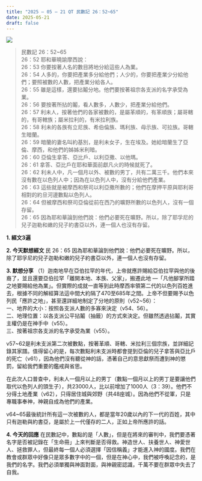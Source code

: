 ```yaml
---
title: "2025 – 05 – 21 QT 民數記 26：52~65"
date: 2025-05-21
draft: false
---
```


![](/images/qt.jpg)
> 民數記 26：52\~65  
> 26：52 耶和華曉諭摩西說：  
> 26：53 你要按著人名的數目將地分給這些人為業。  
> 26：54 人多的，你要把產業多分給他們；人少的，你要把產業少分給他們；要照被數的人數，把產業分給各人。  
> 26：55 雖是這樣，還要拈鬮分地。他們要按著祖宗各支派的名字承受為業。  
> 26：56 要按著所拈的鬮，看人數多，人數少，把產業分給他們。  
> 26：57 利未人，按著他們的各家被數的，是屬革順的，有革順族；屬哥轄的，有哥轄族；屬米拉利的，有米拉利族。  
> 26：58 利未的各族有立尼族、希伯倫族、瑪利族、母示族、可拉族。哥轄生暗蘭。  
> 26：59 暗蘭的妻名叫約基別，是利未女子，生在埃及。她給暗蘭生了亞倫、摩西，和他們的姊姊米利暗。  
> 26：60 亞倫生拿答、亞比戶、以利亞撒、以他瑪。  
> 26：61 拿答、亞比戶在耶和華面前獻凡火的時候就死了。  
> 26：62 利未人中，凡一個月以外、被數的男丁，共有二萬三千。他們本來沒有數在以色列人中；因為在以色列人中，沒有分給他們產業。  
> 26：63 這些就是被摩西和祭司以利亞撒所數的；他們在摩押平原與耶利哥相對的約旦河邊數點以色列人。  
> 26：64 但被摩西和祭司亞倫從前在西乃的曠野所數的以色列人，沒有一個存留。  
> 26：65 因為耶和華論到他們說：他們必要死在曠野。所以，除了耶孚尼的兒子迦勒和嫩的兒子約書亞以外，連一個人也沒有存留。  



**1. 經文3遍**

**2. 今天默想經文**
民 26：65 因為耶和華論到他們說：他們必要死在曠野。所以，除了耶孚尼的兒子迦勒和嫩的兒子約書亞以外，連一個人也沒有存留。

**3. 默想分享**
（1）迦南地早在亞伯拉罕的年代，上帝就應許賜給亞伯拉罕與他的後裔了，並且還要亞伯拉罕「離開本地、本族、父家」，搬遷此地 —「凡他腳掌所踏之地要賜給他為業」。但實際的成就一直等到此時摩西率領第二代的以色列百姓進去，根據不同的解經算法這中間大約隔了470至685年之間。上帝不但要賜予以色列民「應許之地」，甚至還詳細地制定了分地的原則（v52\~56）：  
一、地界的大小：按照各支派人數的多寡來決定（v54、56）。  
二、地理位置：以各支派公平拈鬮（抽籤）的方式來決定。但雖然透過拈鬮，其實主權仍是在神手中（v55）。  
三、按著祖宗各支派的名字承受為業（v55）。

v57\~62是利未支派第二次被數點，按著革順、哥轄、米拉利三個宗族，並詳細記錄其家譜。值得留心的是，每次數點利未支派時都會提到亞倫的兒子拿答與亞比戶的死亡（v61），因為他們沒有聽從神的話，憑著自己的意思獻祭而遭到神的懲罰，留給我們重要的鑑戒與省思。

在此次人口普查中，利未人一個月以上的男丁（數點一個月以上的男丁是要讓他們取代以色列人的頭生子），共23000人，比以前增加了1000人（3：39）。他們不分得土地產業（v62），只得居住城與郊野（共48座城）。因為他們不從軍，只是專職事奉神，神親自成為他們的產業。

v64\~65最後統計所有這一次被數的人，都是當年20歲以內的下一代的百姓，其中只有迦勒與約書亞，是屬於上一代僅存的二人，正如上帝所應許的話。

**4. 今天的回應**
在民數記中，數點的是「人數」，但是在將來的審判中，我們要憑著名字是否被記錄在「生命冊」上來判斷是否得救。神造世人、扶養世人、神愛世人、拯救罪人，但最終每一個人必須選擇「因信稱義」才能進入神的國度。我們在教會或群眾中好像只是眾多數字中的一個，但是在神心中，我們被呼喚記念的，是我們的名字。我們必須單獨與神面對面，與神親密認識，千萬不要在群眾中失去了自我。

